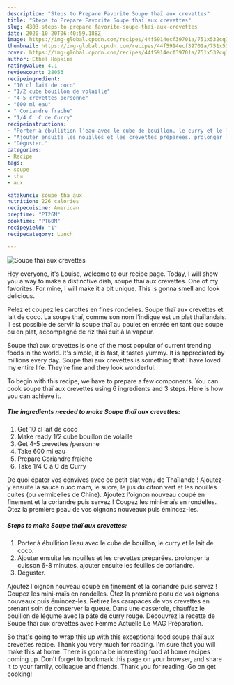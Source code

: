 ```yaml
---
description: "Steps to Prepare Favorite Soupe thaï aux crevettes"
title: "Steps to Prepare Favorite Soupe thaï aux crevettes"
slug: 4303-steps-to-prepare-favorite-soupe-thai-aux-crevettes
date: 2020-10-20T06:40:59.188Z
image: https://img-global.cpcdn.com/recipes/44f5914ecf39701a/751x532cq70/soupe-thai-aux-crevettes-photo-principale-de-la-recette.jpg
thumbnail: https://img-global.cpcdn.com/recipes/44f5914ecf39701a/751x532cq70/soupe-thai-aux-crevettes-photo-principale-de-la-recette.jpg
cover: https://img-global.cpcdn.com/recipes/44f5914ecf39701a/751x532cq70/soupe-thai-aux-crevettes-photo-principale-de-la-recette.jpg
author: Ethel Hopkins
ratingvalue: 4.1
reviewcount: 28053
recipeingredient:
- "10 cl lait de coco"
- "1/2 cube bouillon de volaille"
- "4-5 crevettes personne"
- "600 ml eau"
- " Coriandre frache"
- "1/4 C  C de Curry"
recipeinstructions:
- "Porter à ébullition l’eau avec le cube de bouillon, le curry et le lait de coco."
- "Ajouter ensuite les nouilles et les crevettes préparées. prolonger la cuisson 6-8 minutes, ajouter ensuite les feuilles de coriandre."
- "Déguster."
categories:
- Recipe
tags:
- soupe
- tha
- aux

katakunci: soupe tha aux 
nutrition: 226 calories
recipecuisine: American
preptime: "PT26M"
cooktime: "PT60M"
recipeyield: "1"
recipecategory: Lunch

---
```



![Soupe thaï aux crevettes](https://img-global.cpcdn.com/recipes/44f5914ecf39701a/751x532cq70/soupe-thai-aux-crevettes-photo-principale-de-la-recette.jpg)

Hey everyone, it's Louise, welcome to our recipe page. Today, I will show you a way to make a distinctive dish, soupe thaï aux crevettes. One of my favorites. For mine, I will make it a bit unique. This is gonna smell and look delicious.

Pelez et coupez les carottes en fines rondelles. Soupe thaï aux crevettes et lait de coco. La soupe thaï, comme son nom l&#39;indique est un plat thaïlandais. Il est possible de servir la soupe thaï au poulet en entrée en tant que soupe ou en plat, accompagné de riz thaï cuit à la vapeur.

Soupe thaï aux crevettes is one of the most popular of current trending foods in the world. It's simple, it is fast, it tastes yummy. It is appreciated by millions every day. Soupe thaï aux crevettes is something that I have loved my entire life. They're fine and they look wonderful.


To begin with this recipe, we have to prepare a few components. You can cook soupe thaï aux crevettes using 6 ingredients and 3 steps. Here is how you can achieve it.

<!--inarticleads1-->

##### The ingredients needed to make Soupe thaï aux crevettes:

1. Get 10 cl lait de coco
1. Make ready 1/2 cube bouillon de volaille
1. Get 4-5 crevettes /personne
1. Take 600 ml eau
1. Prepare  Coriandre fraîche
1. Take 1/4 C à C de Curry


De quoi épater vos convives avec ce petit plat venu de Thaïlande ! Ajoutez-y ensuite la sauce nuoc mam, le sucre, le jus du citron vert et les nouilles cuites (ou vermicelles de Chine). Ajoutez l&#39;oignon nouveau coupé en finement et la coriandre puis servez ! Coupez les mini-maïs en rondelles. Ôtez la première peau de vos oignons nouveaux puis émincez-les. 

<!--inarticleads2-->

##### Steps to make Soupe thaï aux crevettes:

1. Porter à ébullition l’eau avec le cube de bouillon, le curry et le lait de coco.
1. Ajouter ensuite les nouilles et les crevettes préparées. prolonger la cuisson 6-8 minutes, ajouter ensuite les feuilles de coriandre.
1. Déguster.


Ajoutez l&#39;oignon nouveau coupé en finement et la coriandre puis servez ! Coupez les mini-maïs en rondelles. Ôtez la première peau de vos oignons nouveaux puis émincez-les. Retirez les carapaces de vos crevettes en prenant soin de conserver la queue. Dans une casserole, chauffez le bouillon de légume avec la pâte de curry rouge. Découvrez la recette de Soupe thaï aux crevettes avec Femme Actuelle Le MAG Préparation. 

So that's going to wrap this up with this exceptional food soupe thaï aux crevettes recipe. Thank you very much for reading. I'm sure that you will make this at home. There is gonna be interesting food at home recipes coming up. Don't forget to bookmark this page on your browser, and share it to your family, colleague and friends. Thank you for reading. Go on get cooking!

